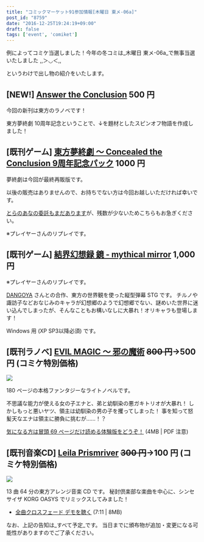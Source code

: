 ```yaml
---
title: "コミックマーケット91参加情報[木曜日 東メ-06a]"
post_id: "8759"
date: "2016-12-25T19:24:19+09:00"
draft: false
tags: ['event', 'comiket']
---
```


例によってコミケ当選しました！今年の冬コミは_木曜日 東メ-06a_で無事当選いたしました ,,＞◡＜,,

というわけで出し物の紹介をいたします。

## [NEW!] [Answer the Conclusion](/answer-the-conclusion) 500 円

今回の新刊は東方のラノベです！

東方夢終劇 10周年記念ということで、↓を題材としたスピンオフ物語を作成しました！

## [既刊ゲーム] [東方夢終劇 ～ Concealed the Conclusion 9周年記念パック](/!/thC) 1000 円

夢終劇は今回が最終再販版です。

以後の販売はありませんので、お持ちでない方は今回お越しいただければ幸いです。

[とらのあなの委託もまだあります](http://www.toranoana.jp/mailorder/article/04/0030/38/09/040030380928.html)が、残数が少ないためこちらもお急ぎください。

※プレイヤーさんのリプレイです。

## [既刊ゲーム] [結界幻想録 鏡 - mythical mirror](http://kagaminer.in/) 1,000 円

※プレイヤーさんのリプレイです。

[DANGOYA](http://dangoya.moo.jp/) さんとの合作、東方の世界観を使った縦型弾幕 STG です。
チルノや諏訪子などおなじみのキャラが幻想郷のようで幻想郷でない、謎めいた世界に迷い込んでしまったが、そんなこともお構いなしに大暴れ！オリキャラも登場します！

Windows 用 (XP SP3以降必須) です。

## [既刊ラノベ] [EVIL MAGIC ～ 邪の魔術](/evilmagic) ~~800 円~~→500 円 (コミケ特別価格)

![](https://danmaq.com/wp-content/uploads/2012/11/em_POP.png)

180 ページの本格ファンタジーなライトノベルです。

不思議な能力が使える女の子エナと、弟と幼馴染の悪ガキトリオが大暴れ！
しかしもっと悪いヤツ、領主は幼馴染の男の子を攫ってしまった！
事を知って怒髪天なエナは領主に勝負に挑むが……！？

[気になる方は冒頭 69 ページだけ読める体験版をどうぞ！](/filez/em_trial.pdf) (4MB | PDF 注意)

## [既刊音楽CD] [Leila Prismriver](/!/leila/) ~~300 円~~→100 円 (コミケ特別価格)

![](https://danmaq.com/wp-content/uploads/2012/11/leila1-300x296.jpg)

13 曲 64 分の東方アレンジ音楽 CD です。
秘封倶楽部な楽曲を中心に、シンセサイザ KORG OASYS でリミックスしてみました！

* [全曲クロスフェード デモを聴く](/!/leila/x.mp3) (7:11 | 8MB)

なお、上記の告知は_すべて予定_です。
当日までに頒布物が追加・変更になる可能性がありますのでご了承ください。
